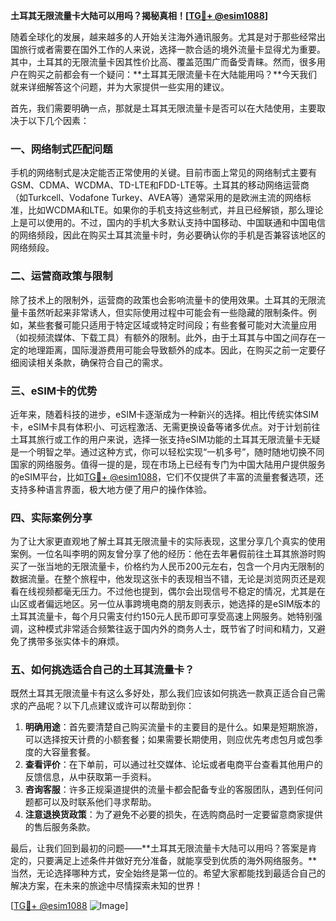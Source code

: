 **土耳其无限流量卡大陆可以用吗？揭秘真相！[[TG💪+ @esim1088](https://t.me/s/esim1088)]**

随着全球化的发展，越来越多的人开始关注海外通讯服务。尤其是对于那些经常出国旅行或者需要在国外工作的人来说，选择一款合适的境外流量卡显得尤为重要。其中，土耳其的无限流量卡因其性价比高、覆盖范围广而备受青睐。然而，很多用户在购买之前都会有一个疑问：**土耳其无限流量卡在大陆能用吗？**今天我们就来详细解答这个问题，并为大家提供一些实用的建议。

首先，我们需要明确一点，那就是土耳其无限流量卡是否可以在大陆使用，主要取决于以下几个因素：

### 一、网络制式匹配问题

手机的网络制式是决定能否正常使用的关键。目前市面上常见的网络制式主要有GSM、CDMA、WCDMA、TD-LTE和FDD-LTE等。土耳其的移动网络运营商（如Turkcell、Vodafone Turkey、AVEA等）通常采用的是欧洲主流的网络标准，比如WCDMA和LTE。如果你的手机支持这些制式，并且已经解锁，那么理论上是可以使用的。不过，国内的手机大多默认支持中国移动、中国联通和中国电信的网络频段，因此在购买土耳其流量卡时，务必要确认你的手机是否兼容该地区的网络频段。

### 二、运营商政策与限制

除了技术上的限制外，运营商的政策也会影响流量卡的使用效果。土耳其的无限流量卡虽然听起来非常诱人，但实际使用过程中可能会有一些隐藏的限制条件。例如，某些套餐可能只适用于特定区域或特定时间段；有些套餐可能对大流量应用（如视频流媒体、下载工具）有额外的限制。此外，由于土耳其与中国之间存在一定的地理距离，国际漫游费用可能会导致额外的成本。因此，在购买之前一定要仔细阅读相关条款，确保符合自己的需求。

### 三、eSIM卡的优势

近年来，随着科技的进步，eSIM卡逐渐成为一种新兴的选择。相比传统实体SIM卡，eSIM卡具有体积小、可远程激活、无需更换设备等诸多优点。对于计划前往土耳其旅行或工作的用户来说，选择一张支持eSIM功能的土耳其无限流量卡无疑是一个明智之举。通过这种方式，你可以轻松实现“一机多号”，随时随地切换不同国家的网络服务。值得一提的是，现在市场上已经有专门为中国大陆用户提供服务的eSIM平台，比如[TG💪+ @esim1088](https://t.me/s/esim1088)，它们不仅提供了丰富的流量套餐选项，还支持多种语言界面，极大地方便了用户的操作体验。

### 四、实际案例分享

为了让大家更直观地了解土耳其无限流量卡的实际表现，这里分享几个真实的使用案例。一位名叫李明的网友曾分享了他的经历：他在去年暑假前往土耳其旅游时购买了一张当地的无限流量卡，价格约为人民币200元左右，包含一个月内无限制的数据流量。在整个旅程中，他发现这张卡的表现相当不错，无论是浏览网页还是观看在线视频都毫无压力。不过他也提到，偶尔会出现信号不稳定的情况，尤其是在山区或者偏远地区。另一位从事跨境电商的朋友则表示，她选择的是eSIM版本的土耳其流量卡，每个月只需支付约150元人民币即可享受高速上网服务。她特别强调，这种模式非常适合频繁往返于国内外的商务人士，既节省了时间和精力，又避免了携带多张实体卡的麻烦。

### 五、如何挑选适合自己的土耳其流量卡？

既然土耳其无限流量卡有这么多好处，那么我们应该如何挑选一款真正适合自己需求的产品呢？以下几点建议或许可以帮助到你：

1. **明确用途**：首先要清楚自己购买流量卡的主要目的是什么。如果是短期旅游，可以选择按天计费的小额套餐；如果需要长期使用，则应优先考虑包月或包季度的大容量套餐。
2. **查看评价**：在下单前，可以通过社交媒体、论坛或者电商平台查看其他用户的反馈信息，从中获取第一手资料。
3. **咨询客服**：许多正规渠道提供的流量卡都会配备专业的客服团队，遇到任何问题都可以及时联系他们寻求帮助。
4. **注意退换货政策**：为了避免不必要的损失，在选购商品时一定要留意商家提供的售后服务条款。

最后，让我们回到最初的问题——**土耳其无限流量卡大陆可以用吗？答案是肯定的，只要满足上述条件并做好充分准备，就能享受到优质的海外网络服务。**当然，无论选择哪种方式，安全始终是第一位的。希望大家都能找到最适合自己的解决方案，在未来的旅途中尽情探索未知的世界！

[[TG💪+ @esim1088](https://t.me/s/esim1088) ![Image](https://i.postimg.cc/4NQfJmqS/Snipaste-2025-05-13-00-14-12.png)]